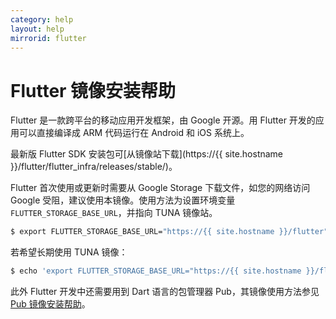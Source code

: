 ```yaml
---
category: help
layout: help
mirrorid: flutter 
---
```


# Flutter 镜像安装帮助

Flutter 是一款跨平台的移动应用开发框架，由 Google 开源。用 Flutter 开发的应用可以直接编译成 ARM 代码运行在 Android 和 iOS 系统上。

最新版 Flutter SDK 安装包可[从镜像站下载](https://{{ site.hostname }}/flutter/flutter_infra/releases/stable/)。

Flutter 首次使用或更新时需要从 Google Storage 下载文件，如您的网络访问 Google 受阻，建议使用本镜像。使用方法为设置环境变量 `FLUTTER_STORAGE_BASE_URL`，并指向 TUNA 镜像站。

```bash
$ export FLUTTER_STORAGE_BASE_URL="https://{{ site.hostname }}/flutter"
```

若希望长期使用 TUNA 镜像：

```bash
$ echo 'export FLUTTER_STORAGE_BASE_URL="https://{{ site.hostname }}/flutter"' >> ~/.bashrc
```

此外 Flutter 开发中还需要用到 Dart 语言的包管理器 Pub，其镜像使用方法参见[Pub 镜像安装帮助](../dart-pub/)。
